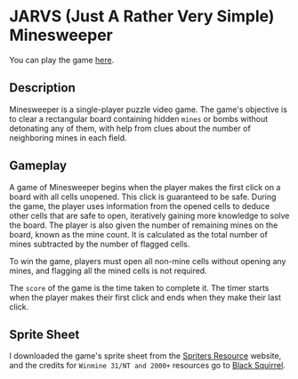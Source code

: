 # JARVS (Just A Rather Very Simple) Minesweeper

You can play the game [here](https://yoh0xff.github.io/jarvs-minesweeper/).

## Description

Minesweeper is a single-player puzzle video game. The game's objective is to clear a rectangular board containing hidden `mines` or bombs without detonating any of them, with help from clues about the number of neighboring mines in each field.

## Gameplay

A game of Minesweeper begins when the player makes the first click on a board with all cells unopened. This click is guaranteed to be safe. During the game, the player uses information from the opened cells to deduce other cells that are safe to open, iteratively gaining more knowledge to solve the board. The player is also given the number of remaining mines on the board, known as the mine count. It is calculated as the total number of mines subtracted by the number of flagged cells.

To win the game, players must open all non-mine cells without opening any mines, and flagging all the mined cells is not required.

The `score` of the game is the time taken to complete it. The timer starts when the player makes their first click and ends when they make their last click.

## Sprite Sheet

I downloaded the game's sprite sheet from the [Spriters Resource](https://www.spriters-resource.com/pc_computer/minesweeper/sheet/19849/) website, and the credits for `Winmine 31/NT and 2000+` resources go to [Black Squirrel](https://www.spriters-resource.com/submitter/Black+Squirrel/).
